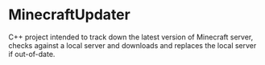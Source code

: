 # MinecraftUpdater
C++ project intended to track down the latest version of Minecraft server, checks against a local server and downloads and replaces the local server if out-of-date.
